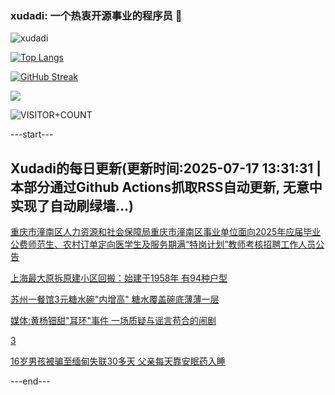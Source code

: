 ### xudadi: 一个热衷开源事业的程序员 👋

![xudadi](https://github-readme-stats-git-masterorgs-github-readme-stats-team.vercel.app/api?username=xudadi)

[![Top Langs](https://github-readme-stats.vercel.app/api/top-langs/?username=xudadi)](https://github.com/anuraghazra/github-readme-stats)

[![GitHub Streak](https://streak-stats.demolab.com?user=xudadi&locale=zh_Hans)](https://git.io/streak-stats)

![](https://raw.githubusercontent.com/xudadi/xudadi/main/assets/github-contribution-grid-snake.svg)

![VISITOR+COUNT](https://komarev.com/ghpvc/?username=xudadi&label=VISITOR+COUNT)


---start---

## Xudadi的每日更新(更新时间:2025-07-17 13:31:31 | 本部分通过Github Actions抓取RSS自动更新, 无意中实现了自动刷绿墙...)

[重庆市潼南区人力资源和社会保障局重庆市潼南区事业单位面向2025年应届毕业公费师范生、农村订单定向医学生及服务期满“特岗计划”教师考核招聘工作人员公告](https://www.gongkaoleida.com/article/2514937)

[上海最大原拆原建小区回搬：始建于1958年 有94种户型](https://m.163.com/news/article/K4KO8JT90512B07B.html)

[苏州一餐馆3元糖水碗"内增高" 糖水覆盖碗底薄薄一层](https://m.163.com/news/article/K4KE288705345ARG.html)

[媒体:黄杨钿甜"耳环"事件 一场质疑与谣言苟合的闹剧](https://m.163.com/news/article/K4KLBOCL0534P59R.html)

[3](https://m.163.com/touch/news/sub/domestic)

[16岁男孩被骗至缅甸失联30多天 父亲每天靠安眠药入睡](https://m.163.com/news/article/K4KFUOOU051492LM.html)

---end---
